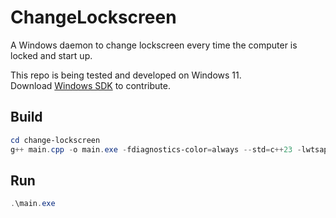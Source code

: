 # ChangeLockscreen

A Windows daemon to change lockscreen every time the computer is locked and start up.  
  
This repo is being tested and developed on Windows 11.  
Download [Windows SDK](https://developer.microsoft.com/en-us/windows/downloads/windows-sdk/) to contribute.  

## Build

```powershell
cd change-lockscreen
g++ main.cpp -o main.exe -fdiagnostics-color=always --std=c++23 -lwtsapi32 -lOle32 -municode
```

## Run
```powershell
.\main.exe
```